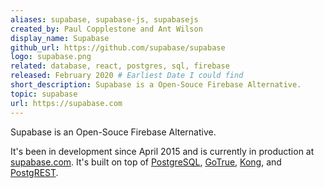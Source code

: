 ```yaml
---
aliases: supabase, supabase-js, supabasejs
created_by: Paul Copplestone and Ant Wilson
display_name: Supabase
github_url: https://github.com/supabase/supabase
logo: supabase.png
related: database, react, postgres, sql, firebase
released: February 2020 # Earliest Date I could find
short_description: Supabase is a Open-Souce Firebase Alternative.
topic: supabase
url: https://supabase.com
---
```


Supabase is an Open-Souce Firebase Alternative.

It's been in development since April 2015 and is currently in production at [supabase.com](https://supabase.com). It's built on top of [PostgreSQL](https://www.postgresql.org/), [GoTrue](https://github.com/netlify/gotrue), [Kong](https://github.com/Kong/kong), and [PostgREST](https://postgrest.org/).
